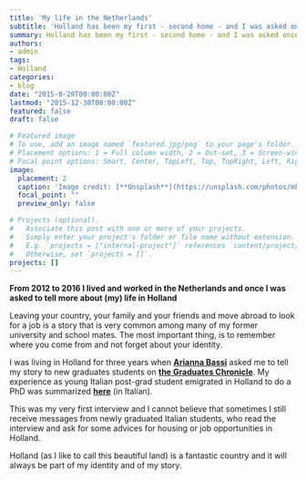 ```yaml
---
title: 'My life in the Netherlands'
subtitle: 'Holland has been my first - second home - and I was asked once to tell more about my experience in the Netherlands'
summary: Holland has been my first - second home - and I was asked once to tell more about my experience in the Netherlands.
authors:
- admin
tags:
- Holland
categories:
- blog
date: "2015-0-20T00:00:00Z"
lastmod: "2015-12-30T00:00:00Z"
featured: false
draft: false

# Featured image
# To use, add an image named `featured.jpg/png` to your page's folder.
# Placement options: 1 = Full column width, 2 = Out-set, 3 = Screen-width
# Focal point options: Smart, Center, TopLeft, Top, TopRight, Left, Right, BottomLeft, Bottom, BottomRight
image:
  placement: 2
  caption: 'Image credit: [**Unsplash**](https://unsplash.com/photos/mk7D-4UCfmg)'
  focal_point: ""
  preview_only: false

# Projects (optional).
#   Associate this post with one or more of your projects.
#   Simply enter your project's folder or file name without extension.
#   E.g. `projects = ["internal-project"]` references `content/project/deep-learning/index.md`.
#   Otherwise, set `projects = []`.
projects: []
---
```


**From 2012 to 2016 I lived and worked in the Netherlands and once I was asked to tell more about (my) life in Holland**

Leaving your country, your family and your friends and move abroad to look for a job is a story that is very common among many of my former university and school mates. The most important thing, is to remember where you come from and not forget about your identity. 


I was living in Holland for three years when [**Arianna Bassi**](https://www.linkedin.com/in/arianna-bassi-827b3b27/?originalSubdomain=it) asked me to tell my story to new graduates students on [**the Graduates Chronicle**](https://www.thegraduateschronicle.it/). 
My experience as young Italian post-grad student emigrated in Holland to do a PhD was summarized [**here**](https://www.thegraduateschronicle.it/blog/2015/05/essere-un-ricercatore-in-olanda/) (in Italian).


This was my very first interview and I cannot believe that sometimes I still receive messages from newly graduated Italian students, who read the interview and ask for some advices for housing or job opportunities in Holland.


Holland (as I like to call this beautiful land) is a fantastic country and it will always be part of my identity and of my story.

